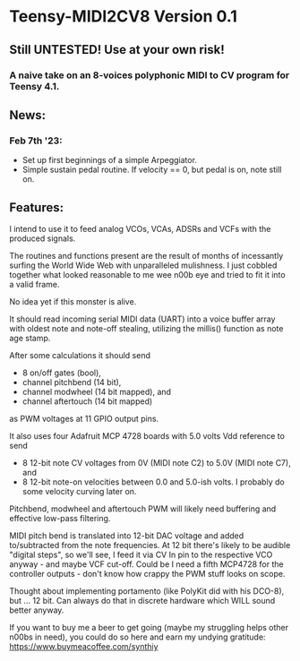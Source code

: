 # Teensy-MIDI2CV8 Version 0.1
## Still UNTESTED! Use at your own risk!
### A naive take on an 8-voices polyphonic MIDI to CV program for Teensy 4.1. 

## News:

### Feb 7th '23:

- Set up first beginnings of a simple Arpeggiator.
- Simple sustain pedal routine. If velocity == 0, but pedal is on, note still on.

## Features:

I intend to use it to feed analog VCOs, VCAs, ADSRs and VCFs with the produced signals.

The routines and functions present are the result of months of incessantly surfing the World Wide Web with unparalleled mulishness. I just cobbled together what looked reasonable to me wee n00b eye and tried to fit it into a valid frame.

No idea yet if this monster is alive.

It should read incoming serial MIDI data (UART) into a voice buffer array with oldest note and note-off stealing, utilizing the millis() function as note age stamp.

After some calculations it should send

- 8 on/off gates (bool), 
- channel pitchbend (14 bit), 
- channel modwheel (14 bit mapped), and 
- channel aftertouch (14 bit mapped) 

as PWM voltages at 11 GPIO output pins. 


It also uses four Adafruit MCP 4728 boards with 5.0 volts Vdd reference to send 

- 8 12-bit note CV voltages from 0V (MIDI note C2) to 5.0V (MIDI note C7), and 
- 8 12-bit note-on velocities between 0.0 and 5.0-ish volts. I probably do some velocity curving later on.

Pitchbend, modwheel and aftertouch PWM will likely need buffering and effective low-pass filtering.

MIDI pitch bend is translated into 12-bit DAC voltage and added to/subtracted from the note frequencies. At 12 bit there's likely to be audible "digital steps", so we'll see, I feed it via CV In pin to the respective VCO anyway - and maybe VCF cut-off. Could be I need a fifth MCP4728 for the controller outputs - don't know how crappy the PWM stuff looks on scope.

Thought about implementing portamento (like PolyKit did with his DCO-8), but ... 12 bit. Can always do that in discrete hardware which WILL sound better anyway.

If you want to buy me a beer to get going (maybe my struggling helps other n00bs in need), you could do so here and earn my undying gratitude: https://www.buymeacoffee.com/synthiy
